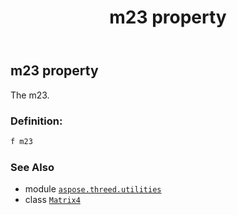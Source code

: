 ﻿---
title: m23 property
second_title: Aspose.3D for Python via .NET API References
description: 
type: docs
weight: 270
url: /python-net/aspose.threed.utilities/matrix4/m23/
is_root: false
---

## m23 property


The m23.
### Definition:
```python
f m23 
```

### See Also
* module [`aspose.threed.utilities`](../../)
* class [`Matrix4`](/3d/python-net/aspose.threed.utilities/matrix4)
